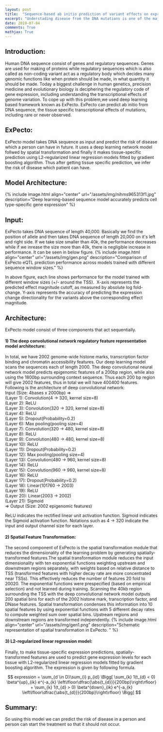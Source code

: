 ```yaml
---
layout: post
title:  "Sequence-based ab initio prediction of variant effects on expression and disease risk using ExPecto"
excerpt: "Understading disease from the DNA mutations is one of the major problem researchers are trying to solve. In this blog we will discussing about a machine learning model which is able to predict disease risk from the sequence variation."
date: 2019-07-04
comments: True
mathjax: True
---
```


<h2>Introduction:</h2>
Human DNA sequence consist of genes and regulatory sequences. Genes are used for making of proteins while regulatory sequences which is also called as non-coding variant act as a regulatory body which decides many genomic functions like when protein should be made, in what quantity it should be made. Today a biggest challenge in human genetics, precision medicine and evolutionary biology is deciphering the regulatory code of gene expression, including understanding the transcriptional effects of genome variation. To cope up with this problem,we used deep learning based framework known as ExPecto. ExPecto can predict ab initio from  DNA sequence, the tissue specific transcriptional effects of mutations, including rare or never observed.

<h2>ExPecto:</h2>
ExPecto model takes DNA sequence as input and predict the risk of disease which a person can have in future. It uses a deep learning network model follwed by spatial transformation and finally it makes tissue-specific prediction using L2-regularized linear regression models fitted by gradient boosting algorithm. Thus after getting tissue specific prediction, we infer the risk of disease which patient can have.

<h2>Model Architecture:</h2>
{% include image.html align="center" url="/assets/img/nihms965313f1.jpg" description="Deep learning-based sequence model accurately predicts cell type-specific gene expression" %}

<h2>Input:</h2>
ExPecto takes DNA sequence of length 40,000. Basically we find the position of allele and then takes DNA sequence of length 20,000 on it's left and right side. If we take size smaller than 40k, the performance decreases while if we inrease the size more than 40k, there is negligible increase in performance. It can be seen in below figure.  
{% include image.html align="center" url="/assets/img/gen.png" description="Comparison of ExPecto eQTL prediction performance across models trained with different sequence window sizes." %}

In above figure, each line shows performance for the model trained with different window sizes (+/- around the TSS).  X-axis represents the predicted effect magnitude cutoff, as measured by absolute log fold-change. Y-axis represents the accuracy of predicting the expression change directionality for the variants above the corresponding effect magnitude.

<h2>Architecture:</h2>
ExPecto model consist of three components that act sequentially.<br/>

<h4>1) The deep convolutional network regulatory feature representation model architecture:</h4>
In total, we have 2002 genome-wide histone marks, transcription factor binding and chromatin accessibility features. Our deep learning model scans the sequences each of length 2000. The deep convolutional neural network model predicts epigenomic features of a 200bp region, while also using the 1800bp surrounding context sequence. Thus each 200 bp region will give 2002 features, thus in total we will have 400400 features.
Following is the architecture of deep convolutional network:<br/>
Input (Size: 4bases x 2000bp) =><br/>
    (Layer 1): Convolution(4 -> 320, kernel size=8)<br/>
    (Layer 2): ReLU<br/>
    (Layer 3): Convolution(320 -> 320, kernel size=8)<br/>
    (Layer 4): ReLU<br/>
    (Layer 5): Dropout(Probability=0.2)<br/>
    (Layer 6): Max pooling(pooling size=4)<br/>
    (Layer 7): Convolution(320 -> 480, kernel size=8)<br/>
    (Layer 8): ReLU<br/>
    (Layer 9): Convolution(480 -> 480, kernel size=8)<br/>
    (Layer 10): ReLU<br/>
    (Layer 11): Dropout(Probability=0.2)<br/>
    (Layer 12): Max pooling(pooling size=4)<br/>
    (Layer 13): Convolution(480 -> 960, kernel size=8)<br/>
    (Layer 14): ReLU<br/>
    (Layer 15): Convolution(960 -> 960, kernel size=8)<br/>
    (Layer 16): ReLU<br/>
    (Layer 17): Dropout(Probability=0.2)<br/>
    (Layer 18): Linear(101760 -> 2003)<br/>
    (Layer 19): ReLU<br/>
    (Layer 20): Linear(2003 -> 2002)<br/>
    (Layer 21): Sigmoid<br/>
    => Output (Size: 2002 epigenomic features)<br/>

ReLU indicates the rectified linear unit activation function. Sigmoid indicates the Sigmoid activation function.  Notations such as 4 -> 320 indicate the input and output channel size for each layer.

<h4> 2) Spatial Feature Transformation: </h4> 
The second component of ExPecto is the spatial transformation module that reduces the dimensionality of the learning problem by generating spatially-transformed features.The spatial transformation module reduces the input dimensionality with ten exponential functions weighting upstream and downstream regions separately, with weights based on relative distance to TSS (transformed features with higher decay rate are more concentrated near TSSs). This effectively reduces the number of features 20 fold to 20020. The exponential functions were prespecified (based on empirical selection) and not learned during training.
Scanning the 40kb region surrounding the TSS with the deep convolutional network model outputs 200 spatial bins for each of the 2002 histone mark, transcription factor, and DNase features. Spatial transformation condenses this information into 10 spatial features by using exponential functions with 5 different decay rates to compute weighted sum over spatial bins. Upstream regions and downstream regions are transformed independently.
{% include image.html align="center" url="/assets/img/gen1.png" description="Schematic representation of spatial transformation in ExPecto. " %}


<h4> 3) L2-regularized linear regression model: </h4>
Finally, to make tissue-specific expression predictions, spatially-transformed features are used to predict gene expression levels for each tissue with L2-regularized linear regression models fitted by gradient boosting algorithm. The expression is given by following formula.

$$ expression = \sum_{d \in D}\sum_{i} p_{id}  \Bigg[ \sum_{k} 1(t_{d} < 0) \beta^{up}_{ik} e^{-a_{k} \left\lfloor\dfrac{\abs{t_{d}}}{200bp}\right\rfloor} + \sum_{k} 1(t_{d} > 0) \beta^{down}_{ik} e^{-a_{k} \left\lfloor\dfrac{\abs{t_{d}}}{200bp}\right\rfloor} \Bigg] $$


<h2>Summary:</h2>
So using this model we can predict the risk of disease in a person and person can start the treatment so that it should not occur.

